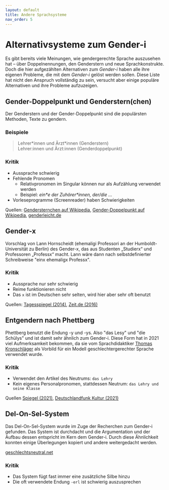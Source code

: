 ```yaml
---
layout: default
title: Andere Sprachsysteme
nav_order: 5
---
```

# Alternativsysteme zum Gender-i

Es gibt bereits viele Meinungen, wie gendergerechte Sprache auszusehen hat – über Doppelnennungen, den Genderstern und neue Sprachkonstrukte. Doch die hier aufgezählten Alternativen zum *Gender-i* haben alle ihre eigenen Probleme, die mit dem *Gender-i* gelöst werden sollen. Diese Liste hat nicht den Anspruch vollständig zu sein, versucht aber einige populäre Alternativen und ihre Probleme aufzuzeigen.

## Gender-Doppelpunkt und Genderstern(chen)

Der Genderstern und der Gender-Doppelpunkt sind die populärsten Methoden, Texte zu gendern. 

### Beispiele
> Lehrer\*innen und Ärzt\*innen (Genderstern)\
> Lehrer:innen und Ärzt:innen (Genderdoppelpunkt)

### Kritik

- Aussprache schwierig
- Fehlende Pronomen
    - Relativpronomen im Singular können nur als Aufzählung verwendet werden
    - Beispiel: *ein\*e der Zuhörer\*innen, der/die …*
- Vorleseprogramme (Screenreader) haben Schwierigkeiten

Quellen: [Gendersternchen auf Wikipedia](https://de.wikipedia.org/wiki/Gendersternchen), [Gender-Doppelpunkt auf Wikipedia](https://de.wikipedia.org/wiki/Gender-Doppelpunkt), [genderleicht.de](https://www.genderleicht.de/Textlabor/genderstern-im-singular/)

## Gender-x

Vorschlag von Lann Hornscheidt (ehemaligi Professori an der Humboldt-Universität zu Berlin) des Gender-x, das aus Studenten „Studierx“ und Professoren „Professx“ macht. Lann wäre dann nach selbstdefinierter Schreibweise "einx ehemaligx Professx".

### Kritik

- Aussprache nur sehr schwierig
- Reime funktionieren nicht
- Das `x` ist im Deutschen sehr selten, wird hier aber sehr oft benutzt

Quellen: [Tagesspiegel (2014)](https://www.tagesspiegel.de/gesellschaft/panorama/studierx-und-professx-wie-genderforscherin-lann-hornscheidt-ihren-vorschlag-begruendet/9831950.html),
[Zeit.de (2016)](https://www.zeit.de/kultur/2016-02/gendern-sprache-geschlecht-diskriminierung-lann-hornscheidt-10nach8)

## Entgendern nach Phettberg

Phettberg benutzt die Endung -y und -ys. Also "das Lesy" und "die Schülys" und ist damit sehr ähnlich zum Gender-i. Diese Form hat in 2021 viel Aufmerksamkeit bekommen, da sie vom Sprachdidaktiker [Thomas Kronschläger](https://www.tu-braunschweig.de/germanistik/abt/did/mitarb/kronschlaeger) als Vorbild für ein Modell geschlechtergerechter Sprache verwendet wurde.

### Kritik

- Verwendet den Artikel des Neutrums: `das Lehry`
- Kein eigenes Personalpronomen, stattdessen Neutrum: `das Lehry und seine Klasse`

Quellen [Spiegel (2021)](https://www.spiegel.de/politik/deutschland/gendergerechte-sprache-leichter-gendern-mit-phettberg-kolumne-a-ae5da027-0002-0001-0000-000176418810), [Deutschlandfunk Kultur (2021)](https://www.deutschlandfunkkultur.de/entgendern-nach-hermes-phettberg-bis-das-arzty-kommt.1013.de.html?dram:article_id=492876)

## Del-On-Sel-System

Das Del-On-Sel-System wurde im Zuge der Recherchen zum Gender-i gefunden. Das System ist durchdacht und die Argumentation und der Aufbau dessen entspricht im Kern dem Gender-i. Durch diese Ähnlichkeit konnten einige Überlegungen kopiert und andere weitergedacht werden.

[geschlechtsneutral.net](https://geschlechtsneutral.net/deklinationstabellen-des-del-on-sel-systems/)

### Kritik

- Das System fügt fast immer eine zusätzliche Silbe hinzu
- Die oft verwendete Endung `-erl` ist schwierig auszusprechen